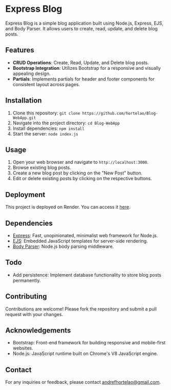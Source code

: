 # Express Blog

Express Blog is a simple blog application built using Node.js, Express, EJS, and Body Parser. It allows users to create, read, update, and delete blog posts.

## Features

- **CRUD Operations**: Create, Read, Update, and Delete blog posts.
- **Bootstrap Integration**: Utilizes Bootstrap for a responsive and visually appealing design.
- **Partials**: Implements partials for header and footer components for consistent layout across pages.

## Installation

1. Clone this repository: `git clone https://github.com/hortelao/Blog-WebApp.git`
2. Navigate into the project directory: `cd Blog-WebApp`
3. Install dependencies: `npm install`
4. Start the server: `node index.js`

## Usage

1. Open your web browser and navigate to `http://localhost:3000`.
2. Browse existing blog posts.
3. Create a new blog post by clicking on the "New Post" button.
4. Edit or delete existing posts by clicking on the respective buttons.

## Deployment

This project is deployed on Render. You can access it [here](https://blog-webapp-e1nh.onrender.com/).

## Dependencies

- [Express](https://www.npmjs.com/package/express): Fast, unopinionated, minimalist web framework for Node.js.
- [EJS](https://www.npmjs.com/package/ejs): Embedded JavaScript templates for server-side rendering.
- [Body Parser](https://www.npmjs.com/package/body-parser): Node.js body parsing middleware.


## Todo

- Add persistence: Implement database functionality to store blog posts permanently.


## Contributing

Contributions are welcome! Please fork the repository and submit a pull request with your changes.


## Acknowledgements

- Bootstrap: Front-end framework for building responsive and mobile-first websites.
- Node.js: JavaScript runtime built on Chrome's V8 JavaScript engine.

## Contact

For any inquiries or feedback, please contact [andrefhortelao@gmail.com](mailto:andrefhortelao@gmail.com).
